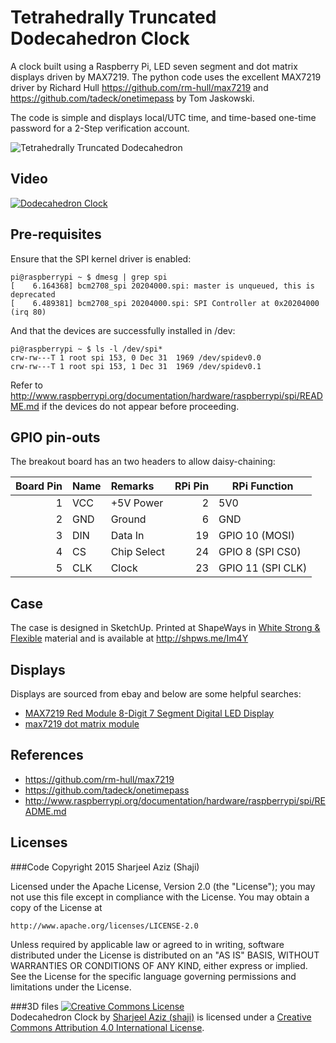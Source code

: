 Tetrahedrally Truncated Dodecahedron Clock
==================
A clock built using a Raspberry Pi, LED seven segment and dot matrix displays driven by MAX7219. The python code uses the excellent MAX7219 driver by Richard Hull https://github.com/rm-hull/max7219 and https://github.com/tadeck/onetimepass by Tom Jaskowski.

The code is simple and displays local/UTC time, and time-based one-time password for a 2-Step verification account.

![Tetrahedrally Truncated Dodecahedron](https://raw.githubusercontent.com/sharjeelaziz/dodecahedron-clock/master/images/front-view.jpg)

Video
-----
[![Dodecahedron Clock](http://img.youtube.com/vi/-RI2aG52GX4/0.jpg)](http://www.youtube.com/watch?v=-RI2aG52GX4)

Pre-requisites
--------------
Ensure that the SPI kernel driver is enabled:
```
pi@raspberrypi ~ $ dmesg | grep spi
[    6.164368] bcm2708_spi 20204000.spi: master is unqueued, this is deprecated
[    6.489381] bcm2708_spi 20204000.spi: SPI Controller at 0x20204000 (irq 80)
```
And that the devices are successfully installed in /dev:
```
pi@raspberrypi ~ $ ls -l /dev/spi*
crw-rw---T 1 root spi 153, 0 Dec 31  1969 /dev/spidev0.0
crw-rw---T 1 root spi 153, 1 Dec 31  1969 /dev/spidev0.1
```
Refer to http://www.raspberrypi.org/documentation/hardware/raspberrypi/spi/README.md if the devices do not appear before proceeding.

GPIO pin-outs
-------------
The breakout board has an two headers to allow daisy-chaining:

| Board Pin | Name | Remarks | RPi Pin | RPi Function |
|--------:|:-----|:--------|--------:|--------------|
| 1 | VCC | +5V Power | 2 | 5V0 |
| 2 | GND | Ground | 6 | GND |
| 3 | DIN | Data In | 19 | GPIO 10 (MOSI) |
| 4 | CS | Chip Select | 24 | GPIO 8 (SPI CS0) |
| 5 | CLK | Clock | 23 | GPIO 11 (SPI CLK) |

Case
----
The case is designed in SketchUp. Printed at ShapeWays in [White Strong & Flexible](https://www.shapeways.com/materials/strong-and-flexible-plastic?li=nav) material and is available at http://shpws.me/Im4Y

Displays
--------
Displays are sourced from ebay and below are some helpful searches:

* [MAX7219 Red Module 8-Digit 7 Segment Digital LED Display](http://www.ebay.com/sch/i.html?_from=R40&_trksid=p2050601.m570.l1313.TR0.TRC0.H0.TRS0&_nkw=MAX7219+Red+Module+8-Digit+7+Segment+Digital+LED+Display&_sacat=0)
* [max7219 dot matrix module](http://www.ebay.com/sch/i.html?_from=R40&_trksid=p2047675.m570.l1311.R5.TR7.TRC2.A0.H0.XMAX7219+.TRS1&_nkw=max7219+dot+matrix+module&_sacat=0)


References
----------
* https://github.com/rm-hull/max7219
* https://github.com/tadeck/onetimepass
* http://www.raspberrypi.org/documentation/hardware/raspberrypi/spi/README.md

Licenses
--------

###Code
Copyright 2015 Sharjeel Aziz (Shaji)

Licensed under the Apache License, Version 2.0 (the "License");
you may not use this file except in compliance with the License.
You may obtain a copy of the License at

	http://www.apache.org/licenses/LICENSE-2.0

Unless required by applicable law or agreed to in writing, software
distributed under the License is distributed on an "AS IS" BASIS,
WITHOUT WARRANTIES OR CONDITIONS OF ANY KIND, either express or implied.
See the License for the specific language governing permissions and
limitations under the License.

###3D files
<a rel="license" href="http://creativecommons.org/licenses/by/4.0/"><img alt="Creative Commons License" style="border-width:0" src="https://i.creativecommons.org/l/by/4.0/88x31.png" /></a><br /><span xmlns:dct="http://purl.org/dc/terms/" property="dct:title">Dodecahedron Clock</span> by <a xmlns:cc="http://creativecommons.org/ns#" href="https://sharjeelaziz.github.io" property="cc:attributionName" rel="cc:attributionURL">Sharjeel Aziz (shaji)</a> is licensed under a <a rel="license" href="http://creativecommons.org/licenses/by/4.0/">Creative Commons Attribution 4.0 International License</a>.

